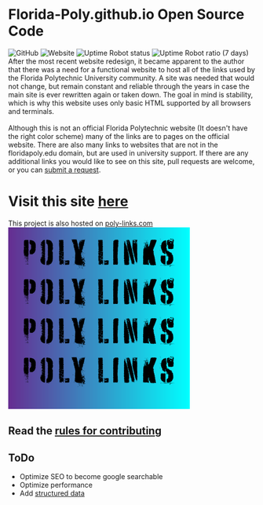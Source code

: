 # Florida-Poly.github.io Open Source Code
![GitHub](https://img.shields.io/github/license/Florida-Poly/Florida-Poly.github.io?color=lime-green)
![Website](https://img.shields.io/website?down_color=red&down_message=offline&up_color=lime-green&up_message=online&url=https%3A%2F%2Fflorida-poly.github.io%2F)
![Uptime Robot status](https://img.shields.io/uptimerobot/status/m785443683-19621e06c4f2374eda1a8238)
![Uptime Robot ratio (7 days)](https://img.shields.io/uptimerobot/ratio/7/m785443683-19621e06c4f2374eda1a8238?color=lime-green)
<BR>
After the most recent website redesign, it became apparent to the author that there was a need for a functional website to host all of the links used by the Florida Polytechnic University community. A site was needed that would not change, but remain constant and reliable through the years in case the main site is ever rewritten again or taken down. The goal in mind is stability, which is why this website uses only basic HTML supported by all browsers and terminals.
<BR>
<BR>
Although this is not an official Florida Polytechnic website (It doesn't have the right color scheme) many of the links are to pages on the official website. There are also many links to websites that are not in the floridapoly.edu domain, but are used in university support. If there are any additional links you would like to see on this site, pull requests are welcome, or you can [submit a request](https://github.com/Florida-Poly/Florida-Poly.github.io/issues).

# Visit this site [here](https://florida-poly.github.io/)
This project is also hosted on [poly-links.com](http://poly-links.com/)
<BR>
![Poly Links](src/poly-links.png)
## Read the [rules for contributing](https://florida-poly.github.io/contribute/)
## ToDo
  + Optimize SEO to become google searchable
  + Optimize performance
  + Add [structured data](https://developers.google.com/search/docs/guides/intro-structured-data)
